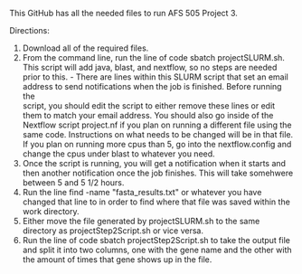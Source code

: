 This GitHub has all the needed files to run AFS 505 Project 3.  

Directions:

   1. Download all of the required files.  
   2. From the command line, run the line of code sbatch projectSLURM.sh.  This script will add java, blast, and nextflow, so no steps are 
      needed prior to this.
     - There are lines within this SLURM script that set an email address to send notifications when the job is finished.  Before 
       running the       
       script, you should edit the script to either remove these lines or edit them to match your email address.  You should also go inside of
       the Nextflow script project.nf if you plan on running a different file using the same code.  Instructions on what needs to be changed 
       will be in that file.  If you plan on running more cpus than 5, go into the nextflow.config and change the cpus under blast to whatever 
       you need.
   3. Once the script is running, you will get a notification when it starts and then another notification once the job finishes. This will 
      take somehwere between 5 and 5 1/2 hours. 
   4. Run the line find -name "fasta_results.txt" or whatever you have changed that line to in order to find where that file was saved within 
      the work directory.  
   5. Either move the file generated by projectSLURM.sh to the same directory as projectStep2Script.sh or vice versa. 
   6. Run the line of code sbatch projectStep2Script.sh to take the output file and split it into two columns, one with the gene name and the 
      other with the amount of times that gene shows up in the file.
      
